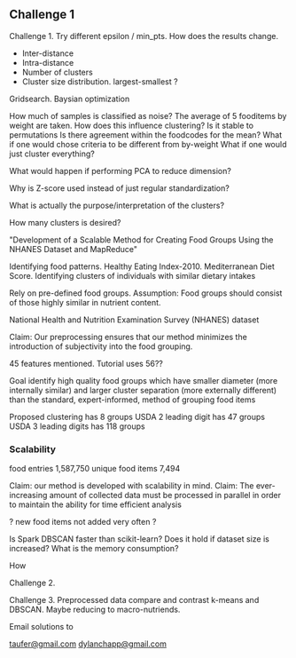 
## Challenge 1
Challenge 1.
Try different epsilon / min_pts.
How does the results change.

- Inter-distance
- Intra-distance
- Number of clusters
- Cluster size distribution. largest-smallest ?




Gridsearch.
Baysian optimization

How much of samples is classified as noise?
The average of 5 fooditems by weight are taken.
How does this influence clustering? Is it stable to permutations
Is there agreement within the foodcodes for the mean?
What if one would chose criteria to be different from by-weight
What if one would just cluster everything?

What would happen if performing PCA to reduce dimension?

Why is Z-score used instead of just regular standardization?

What is actually the purpose/interpretation of the clusters?

How many clusters is desired?

"Development of a Scalable Method for Creating Food Groups Using the NHANES Dataset and MapReduce"

Identifying food patterns.
Healthy Eating Index-2010.
Mediterranean Diet Score.
Identifying clusters of individuals with similar dietary intakes

Rely on pre-defined food groups.
Assumption: Food groups should consist of those highly similar in nutrient content.

National Health and Nutrition Examination Survey (NHANES) dataset


Claim: Our preprocessing ensures that our method
minimizes the introduction of subjectivity into the food grouping.

45 features mentioned. Tutorial uses 56??


Goal
identify high quality food groups
which have smaller diameter (more internally similar) and
larger cluster separation (more externally different) than
the standard, expert-informed, method of grouping food items

Proposed clustering has 8 groups
USDA 2 leading digit has 47 groups
USDA 3 leading digits has 118 groups

### Scalability

food entries 1,587,750
unique food items 7,494

Claim: our method is developed with scalability in mind.
Claim: The ever-increasing amount of collected data must be processed in parallel
in order to maintain the ability for time efficient analysis

? new food items not added very often ?

Is Spark DBSCAN faster than scikit-learn?
Does it hold if dataset size is increased?
What is the memory consumption?


How 

Challenge 2.


Challenge 3.
Preprocessed data
compare and contrast k-means and DBSCAN.
Maybe reducing to macro-nutriends.


Email solutions to

taufer@gmail.com
dylanchapp@gmail.com
